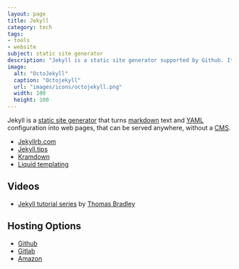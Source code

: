 ```yaml
---
layout: page
title: Jekyll
category: tech
tags:
- tools
- website
subject: static site generator
description: "Jekyll is a static site generator supported by Github. It can turn simple markdown text files into HTML web pages that can be served up anywhere, without a CMS."
image:
  alt: "OctoJekyll"
  caption: "Octojekyll"
  url: "images/icons/octojekyll.png"
  width: 100
  height: 100
---
```


Jekyll is a [static site generator](https://www.staticgen.com/) that
turns [markdown](https://daringfireball.net/projects/markdown/syntax#html)
text and [YAML]({{site.baseurl}}tech/yaml.html) configuration
into web pages, that can be served anywhere, without a
[CMS](https://en.wikipedia.org/wiki/Web_content_management_system).

* [Jekyllrb.com](https://jekyllrb.com/)
* [Jekyll.tips](http://jekyll.tips/)
* [Kramdown](http://kramdown.gettalong.org/syntax.html)
* [Liquid templating](http://liquidmarkup.org/)

Videos
------
* [Jekyll tutorial series](https://www.youtube.com/watch?v=oiNVQ9Zjy4o&list=PLWjCJDeWfDdfVEcLGAfdJn_HXyM4Y7_k-&index=1) by [Thomas Bradley](https://twitter.com/thomasjbradley)

Hosting Options
---------------
* [Github](https://help.github.com/articles/using-jekyll-as-a-static-site-generator-with-github-pages/)
* [Gitlab](http://doc.gitlab.com/ee/pages/)
* [Amazon](https://github.com/laurilehmijoki/s3_website)
